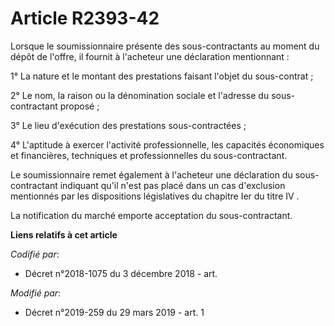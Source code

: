 # Article R2393-42

Lorsque le soumissionnaire présente des sous-contractants au moment du dépôt de l'offre, il fournit à l'acheteur une
déclaration mentionnant :

1° La nature et le montant des prestations faisant l'objet du sous-contrat ;

2° Le nom, la raison ou la dénomination sociale et l'adresse du sous-contractant proposé ;

3° Le lieu d'exécution des prestations sous-contractées ;

4° L'aptitude à exercer l'activité professionnelle, les capacités économiques et financières, techniques et professionnelles
du sous-contractant.

Le soumissionnaire remet également à l'acheteur une déclaration du sous-contractant indiquant qu'il n'est pas placé dans un
cas d'exclusion mentionnés par les dispositions législatives du chapitre Ier du titre IV .

La notification du marché emporte acceptation du sous-contractant.

**Liens relatifs à cet article**

_Codifié par_:

  - Décret n°2018-1075 du 3 décembre 2018 - art.

_Modifié par_:

  - Décret n°2019-259 du 29 mars 2019 - art. 1
